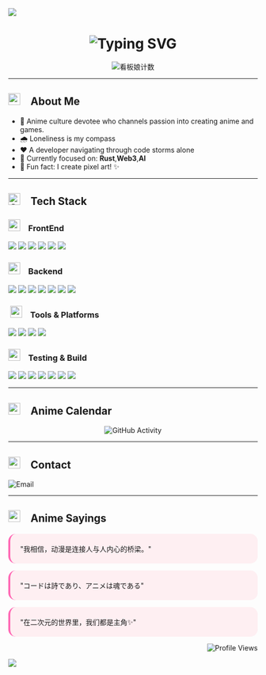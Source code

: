<!-- 头部波浪分隔线 -->
<img src="https://capsule-render.vercel.app/api?type=waving&color=gradient&height=150&section=header&fontSize=60&animation=fadeIn" />

<!-- 头部动态标题 -->
<h1 align="center">
  <img src="https://readme-typing-svg.herokuapp.com?font=Victor+Mono&weight=600&size=30&duration=4000&pause=1000&color=FF6B9A&center=true&vCenter=true&width=500&height=70&lines=%E3%80%8C%E4%BA%8C%E6%AC%A1%E5%85%83%E3%81%AE%E4%B8%96%E7%95%8C%E3%81%B8%E3%82%88%E3%81%86%E3%81%93%E3%81%9D%EF%BC%81%E3%80%8D;%E3%80%8C%E7%A8%AE%E6%9D%91%E3%81%95%E3%82%93%E3%81%AE%E3%83%97%E3%83%AD%E3%82%B0%E3%83%A9%E3%83%9E%E3%83%BC%E3%81%A7%E3%81%99%EF%BC%81%E3%80%8D&center=true" alt="Typing SVG" />
</h1>

<p align="center">
  <img src="https://count.getloli.com/get/@trueLoving?theme=rule34" alt="看板娘计数" />
</p>

---

## <img src="https://cdn.jsdelivr.net/gh/twitter/twemoji/assets/svg/1f4da.svg" width="24" />　About Me


- 🌸 Anime culture devotee who channels passion into creating anime and games. 
- 🌧️ Loneliness is my compass  
- ❤️ A developer navigating through code storms alone  
- 🎯 Currently focused on: **Rust**,**Web3**,**AI** 
- 🎨 Fun fact: I create pixel art! ✨  


---

## <img src="https://cdn.jsdelivr.net/gh/twitter/twemoji/assets/svg/2699.svg" width="24" alt="Gear" />　Tech Stack

###  <img src="https://cdn.jsdelivr.net/gh/twitter/twemoji/assets/svg/1f5a5.svg" width="24" />　FrontEnd
<p>
  <img src="https://img.shields.io/badge/HTML5-FF6B9A?style=for-the-badge&logo=html5&logoColor=white" />
  <img src="https://img.shields.io/badge/CSS3-FF9F68?style=for-the-badge&logo=css&logoColor=white" />
  <img src="https://img.shields.io/badge/JavaScript-888888?style=for-the-badge&logo=JavaScript" />
  <img src="https://img.shields.io/badge/VueJS-123123?style=for-the-badge&logo=vuedotjs" />
  <img src="https://img.shields.io/badge/astro-345345?style=for-the-badge&logo=astro" />
  <img src="https://img.shields.io/badge/next.js-1A535C?style=for-the-badge&logo=nextdotjs&logoColor=white" />
</p>

###  <img src="https://cdn.jsdelivr.net/gh/twitter/twemoji/assets/svg/1f310.svg" width="24" />　Backend
<p>
  <img src="https://img.shields.io/badge/Node.js-339933?style=for-the-badge&logo=nodedotjs&logoColor=white" />
  <img src="https://img.shields.io/badge/Rust-F74D00?style=for-the-badge&logo=rust&logoColor=white" />
  <img src="https://img.shields.io/badge/nestjs-E0234E?style=for-the-badge&logo=nestjs" />
  <img src="https://img.shields.io/badge/mysql-4479A1?style=for-the-badge&logo=mysql&logoColor=white" />
  <img src="https://img.shields.io/badge/deno-000000?style=for-the-badge&logo=deno&logoColor=white" />
  <img src="https://img.shields.io/badge/bun-FF9E0F?style=for-the-badge&logo=bun" />
  <img src="https://img.shields.io/badge/python-3776AB?style=for-the-badge&logo=python&logoColor=white" />
</p>

### ️ <img src="https://cdn.jsdelivr.net/gh/twitter/twemoji/assets/svg/1f6e0.svg" width="24" />　Tools & Platforms
<p>
  <img src="https://img.shields.io/badge/Git-F05032?style=for-the-badge&logo=git&logoColor=white" />
  <img src="https://img.shields.io/badge/GitHub-181717?style=for-the-badge&logo=github" />
  <img src="https://img.shields.io/badge/Markdown-000000?style=for-the-badge&logo=markdown" />
  <img src="https://img.shields.io/badge/docker-2496ED?style=for-the-badge&logo=docker&logoColor=white" />
</p>

### <img src="https://cdn.jsdelivr.net/gh/twitter/twemoji/assets/svg/1f9ea.svg" width="24" />　Testing & Build

<p>
  <img src="https://img.shields.io/badge/Webpack-333333?style=for-the-badge&logo=Webpack" />
  <img src="https://img.shields.io/badge/Rollup-444444?style=for-the-badge&logo=rollupdotjs" />
  <img src="https://img.shields.io/badge/Vite-555555?style=for-the-badge&logo=Vite" />
  <img src="https://img.shields.io/badge/babel-666666?style=for-the-badge&logo=babel" />
  <img src="https://img.shields.io/badge/postcss-DD3A0A?style=for-the-badge&logo=postcss" />
  <img src="https://img.shields.io/badge/vitest-777777?style=for-the-badge&logo=vitest" />
  <img src="https://img.shields.io/badge/jest-C21325?style=for-the-badge&logo=jest&logoColor=white" />
</p>


---
<!-- 
## <img src="https://cdn.jsdelivr.net/gh/twitter/twemoji/assets/svg/1f4e6.svg" width="24" />　Projects

### 1. [Anime Community Platform](https://github.com/trueLoving/anime-community)
> Vue.js + Node.js 开发的动漫爱好者社交平台  
> ![Stars](https://img.shields.io/github/stars/trueLoving/anime-community?style=flat-square&color=FF6B9A) ![Last Commit](https://img.shields.io/github/last-commit/trueLoving/anime-community?style=flat-square)

### 2. [Pixel Art Generator](https://github.com/trueLoving/pixel-art-generator)
> 将图片转换为像素画风格的 Python 工具  
> ![Stars](https://img.shields.io/github/stars/trueLoving/pixel-art-generator?style=flat-square&color=FF9F68)

### 3. [Vtuber Model Creator](https://github.com/trueLoving/vtuber-model-creator)
> 使用 Three.js 的网页版 Vtuber 模型编辑器  
> ![Stars](https://img.shields.io/github/stars/trueLoving/vtuber-model-creator?style=flat-square&color=FFD166)

--- -->

## <img src="https://cdn.jsdelivr.net/gh/twitter/twemoji/assets/svg/1f4ac.svg" width="24" />　Anime Calendar

<!-- 使用 GitHub Actions 生成的动漫主题贡献日历 -->
<p align="center">
  <img src="https://github-readme-activity-graph.vercel.app/graph?username=trueLoving&theme=github-dark&bg_color=1a1a2e&color=F8F7FF&line=FF6B9A&point=FFD166&area=true&hide_border=true" alt="GitHub Activity" />
</p>

---
<!-- 
## <img src="https://cdn.jsdelivr.net/gh/twitter/twemoji/assets/svg/1f3a8.svg" width="24" />　作品展示

### 像素画作品
<p align="center">
  <img src="https://raw.githubusercontent.com/trueLoving/pixel-art/main/works/sailor-moon.png" width="150" alt="Sailor Moon" />
  <img src="https://raw.githubusercontent.com/trueLoving/pixel-art/main/works/genshin-qiqi.png" width="150" alt="Genshin Qiqi" />
  <img src="https://raw.githubusercontent.com/trueLoving/pixel-art/main/works/evangelion-unit-01.png" width="150" alt="Evangelion" />
</p> -->
<!-- 
### Live2D 看板娘
<p align="center">
  <a href="https://trueLoving.github.io/live2d-showcase" target="_blank">
    <img src="https://raw.githubusercontent.com/trueLoving/live2d-showcase/main/preview.gif" width="300" alt="Live2D Preview" />
  </a>
  <br>
  <i>点击与我的看板娘互动！(GitHub Pages)</i>
</p>

--- -->

## <img src="https://cdn.jsdelivr.net/gh/twitter/twemoji/assets/svg/260e.svg" width="24" />　Contact

<p>
  <a>
    <img src="https://img.shields.io/badge/Email-D14836?style=for-the-badge&logo=gmail&logoColor=white" alt="Email" />
  </a>
</p>

---

## <img src="https://cdn.jsdelivr.net/gh/twitter/twemoji/assets/svg/1f4dd.svg" width="24" />　Anime Sayings


<p style="background: rgba(255, 182, 193, 0.2); padding: 20px; border-radius: 15px; border-left: 4px solid #FF69B4;">
"我相信，动漫是连接人与人内心的桥梁。" 
</p>
 
<p style="background: rgba(255, 182, 193, 0.2); padding: 20px; border-radius: 15px; border-left: 4px solid #FF69B4;">
"コードは詩であり、アニメは魂である"  
</p>

<p style="background: rgba(255, 182, 193, 0.2); padding: 20px; border-radius: 15px; border-left: 4px solid #FF69B4;">
"在二次元的世界里，我们都是主角✨" 
</p>

 



<p align="right">
  <img src="https://komarev.com/ghpvc/?username=trueLoving&label=Profile+Views&color=FF6B9A&style=flat-square" alt="Profile Views" />
</p>

<!-- 底部波浪分隔线 -->
<img src="https://capsule-render.vercel.app/api?type=waving&color=gradient&height=150&section=footer&fontSize=60&animation=fadeIn" />